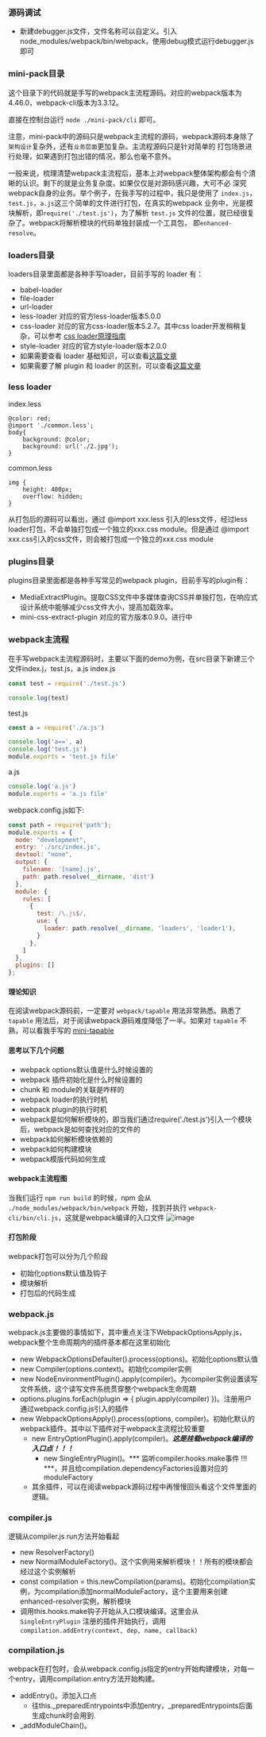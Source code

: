 ### 源码调试
- 新建debugger.js文件，文件名称可以自定义。引入node_modules/webpack/bin/webpack，使用debug模式运行debugger.js即可

### mini-pack目录
这个目录下的代码就是手写的webpack主流程源码。对应的webpack版本为4.46.0，webpack-cli版本为3.3.12。

直接在控制台运行 `node ./mini-pack/cli` 即可。

注意，mini-pack中的源码只是webpack主流程的源码，webpack源码本身除了`架构设计`复杂外，还有`业务层面`更加复杂。主流程源码只是针对简单的
打包场景进行处理，如果遇到打包出错的情况，那么也毫不意外。

一般来说，梳理清楚webpack主流程后，基本上对webpack整体架构都会有个清晰的认识。剩下的就是业务复杂度。如果仅仅是对源码感兴趣，大可不必
深究webpack自身的业务。举个例子，在我手写的过程中，我只是使用了 `index.js`，`test.js`，`a.js`这三个简单的文件进行打包，在真实的webpack
业务中，光是模块解析，即`require('./test.js')`，为了解析 `test.js` 文件的位置，就已经很复杂了。webpack将解析模块的代码单独封装成一个工具包，
即`enhanced-resolve`。

### loaders目录
loaders目录里面都是各种手写loader，目前手写的 loader 有：
- babel-loader
- file-loader
- url-loader
- less-loader 对应的官方less-loader版本5.0.0
- css-loader 对应的官方css-loader版本5.2.7。其中css loader开发稍稍复杂，可以参考 [css loader原理指南](https://github.com/lizuncong/mini-webpack/blob/master/loaders/css-loader/readme.md)
- style-loader 对应的官方style-loader版本2.0.0
- 如果需要查看 loader 基础知识，可以查看[这篇文章](https://github.com/lizuncong/mini-webpack/blob/master/loaders/loader%E6%8C%87%E5%8D%97.md)
- 如果需要了解 plugin 和 loader 的区别，可以查看[这篇文章](https://github.com/lizuncong/Front-End-Development-Notes/blob/master/%E5%89%8D%E7%AB%AF%E7%9F%A5%E8%AF%86%E4%BD%93%E7%B3%BB(%E5%85%A8%E9%9D%A2)/webpack/loader%E5%92%8Cplugin%E7%9A%84%E5%8C%BA%E5%88%AB.md)

### less loader
index.less
```less
@color: red;
@import './common.less';
body{
    background: @color;
    background: url('./2.jpg');
}
```
common.less
```less
img {
    height: 400px;
    overflow: hidden;
}
```
从打包后的源码可以看出，通过 @import xxx.less 引入的less文件，经过less loader打包，不会单独打包成一个独立的xxx.css module。但是通过 @import xxx.css引入的css文件，则会被打包成一个独立的xxx.css module

### plugins目录
plugins目录里面都是各种手写常见的webpack plugin，目前手写的plugin有：
- MediaExtractPlugin。提取CSS文件中多媒体查询CSS并单独打包，在响应式设计系统中能够减少css文件大小，提高加载效率。
- mini-css-extract-plugin 对应的官方版本0.9.0。进行中


### webpack主流程
在手写webpack主流程源码时，主要以下面的demo为例，在src目录下新建三个文件index.j，test.js，a.js
index.js
```javascript
const test = require('./test.js')

console.log(test)
```
test.js
```javascript
const a = require('./a.js')

console.log('a==', a)
console.log('test.js')
module.exports = 'test.js file'
```
a.js
```javascript
console.log('a.js')
module.exports = 'a.js file'
```

webpack.config.js如下:
```javascript
const path = require('path');
module.exports = {
  mode: "development",
  entry: './src/index.js',
  devtool: "none",
  output: {
    filename: '[name].js',
    path: path.resolve(__dirname, 'dist')
  },
  module: {
    rules: [
      {
        test: /\.js$/,
        use: {
          loader: path.resolve(__dirname, 'loaders', 'loader1'),
        }
      },
    ]
  },
  plugins: []
};
```

#### 理论知识
在阅读webpack源码前，一定要对 `webpack/tapable` 用法非常熟悉。熟悉了 `tapable` 用法后，对于阅读webpack源码难度降低了一半。如果对 `tapable`
不熟，可以看我手写的 [mini-tapable](https://github.com/lizuncong/mini-tapable)

#### 思考以下几个问题
- webpack options默认值是什么时候设置的
- webpack 插件初始化是什么时候设置的
- chunk 和 module的关联是咋样的
- webpack loader的执行时机
- webpack plugin的执行时机
- webpack是如何解析模块的，即当我们通过require('./test.js')引入一个模块后，webpack是如何查找对应的文件的
- webpack如何解析模块依赖的
- webpack如何构建模块
- webpack模版代码如何生成

#### webpack主流程图
当我们运行 `npm run build` 的时候，npm 会从 `./node_modules/webpack/bin/webpack` 开始，找到并执行 `webpack-cli/bin/cli.js`，这就是webpack编译的入口文件
![image](https://github.com/lizuncong/mini-webpack/blob/master/webpack-main.png)

#### 打包阶段
webpack打包可以分为几个阶段
- 初始化options默认值及钩子
- 模块解析
- 打包后的代码生成
### webpack.js
webpack.js主要做的事情如下，其中重点关注下WebpackOptionsApply.js，webpack整个生命周期内的插件基本都在这里初始化
- new WebpackOptionsDefaulter().process(options)。初始化options默认值
- new Compiler(options.context)。初始化compiler实例
- new NodeEnvironmentPlugin().apply(compiler)。为compiler实例设置读写文件系统，这个读写文件系统贯穿整个webpack生命周期
- options.plugins.forEach(plugin => { plugin.apply(compiler) })。注册用户通过webpack.config.js引入的插件
- new WebpackOptionsApply().process(options, compiler)。初始化默认的webpack插件。其中以下插件对于webpack主流程比较重要
  + new EntryOptionPlugin().apply(compiler)。***这是挂载webpack编译的入口点！！！***
    + new SingleEntryPlugin()。*** 监听compiler.hooks.make事件 !!! ***，并且给compilation.dependencyFactories设置对应的moduleFactory
  + 其余插件，可以在阅读webpack源码过程中再慢慢回头看这个文件里面的逻辑。


### compiler.js
逻辑从compiler.js run方法开始看起
- new ResolverFactory()
- new NormalModuleFactory()。这个实例用来解析模块！！所有的模块都会经过这个实例解析
- const compilation = this.newCompilation(params)。初始化compilation实例，为compilation添加normalModuleFactory，这个主要用来创建enhanced-resolver实例，解析模块
- 调用this.hooks.make钩子开始从入口模块编译。这里会从 `SingleEntryPlugin` 注册的插件开始执行，调用 	`compilation.addEntry(context, dep, name, callback)`

### compilation.js
webpack在打包时，会从webpack.config.js指定的entry开始构建模块，对每一个entry，调用compilation.entry方法开始构建。
- addEntry()。添加入口点
  + 往this._preparedEntrypoints中添加entry，_preparedEntrypoints后面生成chunk时会用到.
- _addModuleChain()。